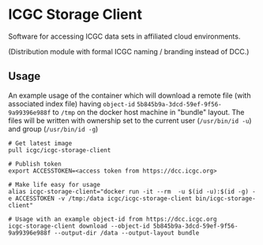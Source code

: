 # ICGC Storage Client

Software for accessing ICGC data sets in affiliated cloud environments.

(Distribution module with formal ICGC naming / branding instead of DCC.)

## Usage

An example usage of the container which will download a remote file (with associated index file) having `object-id` `5b845b9a-3dcd-59ef-9f56-9a99396e988f` to `/tmp` on the docker host machine in "bundle" layout. The files will be written with ownership set to the current user (`/usr/bin/id -u`) and group (`/usr/bin/id -g`)

```shell
# Get latest image
pull icgc/icgc-storage-client

# Publish token
export ACCESSTOKEN=<access token from https://dcc.icgc.org>

# Make life easy for usage
alias icgc-storage-client="docker run -it --rm  -u $(id -u):$(id -g) -e ACCESSTOKEN -v /tmp:/data icgc/icgc-storage-client bin/icgc-storage-client"

# Usage with an example object-id from https://dcc.icgc.org
icgc-storage-client download --object-id 5b845b9a-3dcd-59ef-9f56-9a99396e988f --output-dir /data --output-layout bundle
```
